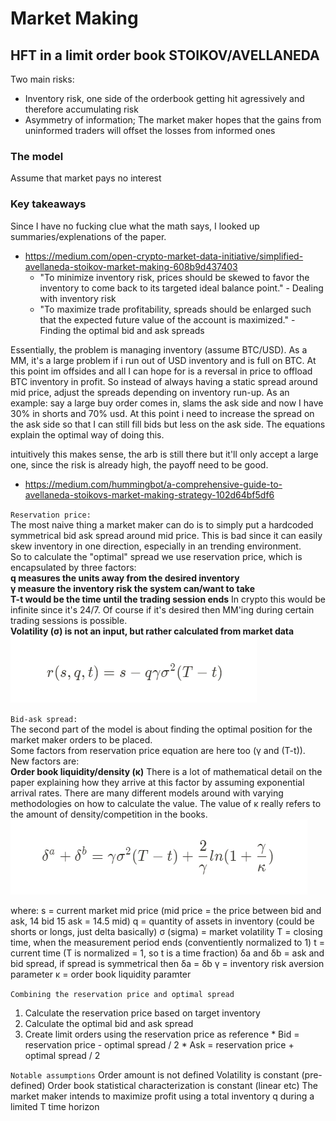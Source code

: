 # Market Making

## HFT in a limit order book STOIKOV/AVELLANEDA
Two main risks:
 * Inventory risk, one side of the orderbook getting hit agressively and therefore accumulating risk
 * Asymmetry of information; The market maker hopes that the gains from uninformed traders will offset the losses from informed ones
### The model
Assume that market pays no interest 

### Key takeaways
Since I have no fucking clue what the math says, I looked up summaries/explenations of the paper.
 * https://medium.com/open-crypto-market-data-initiative/simplified-avellaneda-stoikov-market-making-608b9d437403
    * "To minimize inventory risk, prices should be skewed to favor the inventory to come back to its targeted ideal balance point." - Dealing with inventory risk
    * "To maximize trade profitability, spreads should be enlarged such that the expected future value of the account is maximized." - Finding the optimal bid and ask spreads

  Essentially, the problem is managing inventory (assume BTC/USD). As a MM, it's a large problem if i run out of USD inventory and is full on BTC. At this point im offsides and all I can hope for is a reversal in price to offload BTC inventory in profit. So instead of always having a static spread around mid price, adjust the spreads depending on inventory run-up. As an example: say a large buy order comes in, slams the ask side and now I have 30% in shorts and 70% usd. At this point i need to increase the spread on the ask side so that I can still fill bids but less on the ask side. The equations explain the optimal way of doing this. 

  intuitively this makes sense, the arb is still there but it'll only accept a large one, since the risk is already high, the payoff need to be good.

  * https://medium.com/hummingbot/a-comprehensive-guide-to-avellaneda-stoikovs-market-making-strategy-102d64bf5df6 

  `Reservation price:`  
  The most naive thing a market maker can do is to simply put a hardcoded symmetrical bid ask spread around mid price. This is bad since it can easily skew inventory in one direction, especially in an trending environment.  
  So to calculate the "optimal" spread we use reservation price, which is encapsulated by three factors:  
  **q measures the units away from the desired inventory**  
  **γ measure the inventory risk the system can/want to take**  
  **T-t would be the time until the trading session ends** In crypto this would be infinite since it's 24/7. Of course if it's desired then MM'ing during certain trading sessions is possible.  
  **Volatility (σ) is not an input, but rather calculated from market data**  
  ![](reservation.png)

  `Bid-ask spread:`  
  The second part of the model is about finding the optimal position for the market maker orders to be placed.  
  Some factors from reservation price equation are here too (γ and (T-t)). New factors are:  
  **Order book liquidity/density (κ)**
  There is a lot of mathematical detail on the paper explaining how they arrive at this factor by assuming exponential arrival rates. There are many different models around with varying methodologies on how to calculate the value. The value of κ really refers to the amount of density/competition in the books.  
  ![](bid-ask-spread.png)

  where:
  s = current market mid price (mid price = the price between bid and ask, 14 bid 15 ask = 14.5 mid)
  q = quantity of assets in inventory (could be shorts or longs, just delta basically)
  σ (sigma) = market volatility 
  T = closing time, when the measurement period ends (conventiently normalized to 1)
  t = current time (T is normalized = 1, so t is a time fraction)
  δa and δb = ask and bid spread, if spread is symmetrical then δa = δb
  γ = inventory risk aversion parameter
  κ = order book liquidity paramter

  `Combining the reservation price and optimal spread`
  1. Calculate the reservation price based on target inventory
  2. Calculate the optimal bid and ask spread
  3. Create limit orders using the reservation price as reference
    * Bid = reservation price - optimal spread / 2
    * Ask = reservation price + optimal spread / 2
  
  `Notable assumptions`
  Order amount is not defined
  Volatility is constant (pre-defined)
  Order book statistical characterization is constant (linear etc)
  The market maker intends to maximize profit using a total inventory q during a limited T time horizon

  
  